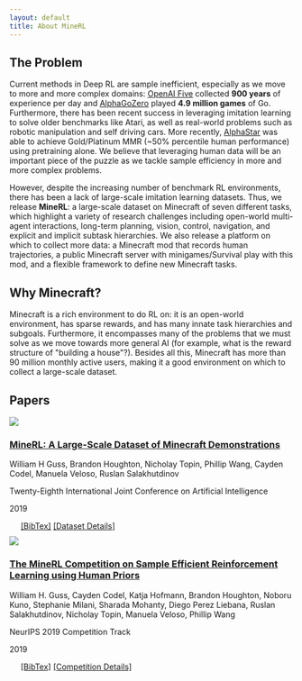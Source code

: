 ```yaml
---
layout: default
title: About MineRL
---
```


The Problem
-----------

Current methods in Deep RL are sample inefficient, especially as we move to more and more complex domains:
[OpenAI Five](https://blog.openai.com/openai-five/) collected **900 years** of experience per day and
[AlphaGoZero](https://deepmind.com/blog/alphago-zero-learning-scratch/) played **4.9 million games** of Go.
Furthermore, there has been recent success in leveraging imitation learning to solve older benchmarks like Atari,
as well as real-world problems such as robotic manipulation and self driving cars. More recently,
[AlphaStar](https://deepmind.com/blog/alphastar-mastering-real-time-strategy-game-starcraft-ii/) was able to 
achieve Gold/Platinum MMR (~50% percentile human performance) using pretraining alone. We believe that leveraging human
data will be an important piece of the puzzle as we tackle sample efficiency in more and more complex problems.

However, despite the increasing number of benchmark RL environments, there has been a lack of large-scale imitation learning
datasets. Thus, we release **MineRL**: a large-scale dataset on Minecraft of seven different tasks, which highlight
a variety of research challenges including open-world multi-agent interactions, long-term planning, vision, control,
navigation, and explicit and implicit subtask hierarchies. We also release a platform on which to collect more data:
a Minecraft mod that records human trajectories, a public Minecraft server with minigames/Survival play with this mod,
and a flexible framework to define new Minecraft tasks.

Why Minecraft?
--------------

Minecraft is a rich environment to do RL on: it is an open-world environment, has sparse rewards, and has many innate
task hierarchies and subgoals. Furthermore, it encompasses many of the problems that we must solve as we move towards
more general AI (for example, what is the reward structure of "building a house"?). Besides all this, Minecraft has
more than 90 million monthly active users, making it a good environment on which to collect a large-scale dataset.


Papers
-----

<div class="paper-section">
    <div class="paper-section-container">
    <div>
        <a href="https://arxiv.org/abs/1907.13440">
        <img class="paper-thumbnail" src="{{site.url}}/assets/paper_thumbnail.jpg"/>
        </a>
    </div>
    <div>
        <!-- <h3>Paper</h3> -->
        <h3> <a href="https://arxiv.org/abs/1907.13440"> MineRL: A Large-Scale Dataset of Minecraft Demonstrations </a></h3>
        <!-- <h3>Citation</h3> -->
        <p>William H Guss, Brandon Houghton, Nicholay Topin, Phillip Wang, Cayden Codel, Manuela Veloso, Ruslan Salakhutdinov</p>
        <p>Twenty-Eighth International Joint Conference on Artificial Intelligence</p>
        <p> 2019 </p>
        <p style="margin: 10px 20px">
        <a href="{{site.url}}/dataset/bib.txt">[BibTex]</a>
        <a href="{{site.url}}/dataset">[Dataset Details]</a>
        </p>
    </div>
    </div>
</div>



<div class="paper-section">
    <div class="paper-section-container">
    <div>
        <a href="https://arxiv.org/abs/1904.10079">
        <img class="paper-thumbnail" src="{{site.url}}/assets/paper_thumbnail.jpg"/>
        </a>
    </div>
    <div>
        <!-- <h3>Paper</h3> -->
        <h3><a href="https://arxiv.org/abs/1904.10079">The MineRL Competition on Sample Efficient Reinforcement Learning using Human Priors </a></h3>
        <!-- <h3>Citation</h3> -->
        <p>William H. Guss, Cayden Codel, Katja Hofmann, Brandon Houghton, Noboru Kuno, Stephanie Milani, Sharada Mohanty, Diego Perez Liebana, Ruslan Salakhutdinov, Nicholay Topin, Manuela Veloso, Phillip Wang</p>
        <p>NeurIPS 2019 Competition Track</p>
        <p> 2019 </p>
        <p style="margin: 10px 20px">
        <a href="{{site.url}}/competition/bib.txt">[BibTex]</a>
        <a href="{{site.url}}/competition">[Competition Details]</a>
        </p>
    </div>
    </div>
</div>

